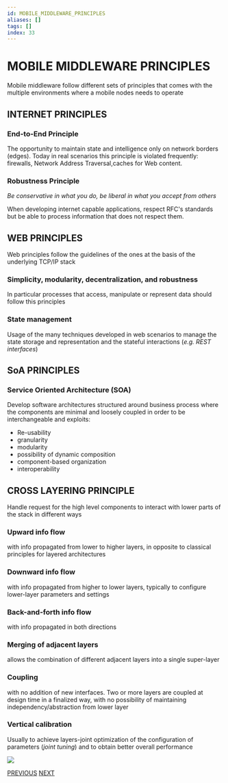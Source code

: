 ```yaml
---
id: MOBILE_MIDDLEWARE_PRINCIPLES
aliases: []
tags: []
index: 33
---
```


# MOBILE MIDDLEWARE PRINCIPLES

Mobile middleware follow different sets of principles that comes with the multiple environments where a mobile nodes needs to operate
## INTERNET PRINCIPLES
### End-to-End Principle

The opportunity to maintain state and intelligence only on network borders (edges). Today in real scenarios this principle is violated frequently: firewalls, Network Address Traversal,caches for Web content.

### Robustness Principle

*Be conservative in what you do, be liberal in what you accept from others*

When developing internet capable applications, respect RFC's standards but be able to process information that does not respect them.

## WEB PRINCIPLES

Web principles follow the guidelines of the ones at the basis of the
underlying TCP/IP stack
### Simplicity, modularity, decentralization, and robustness

In particular processes that access, manipulate or represent data should follow this principles
### State management

Usage of the many techniques developed in web scenarios to manage the state storage and representation and the stateful interactions (*e.g. REST interfaces*)

## SoA PRINCIPLES

### Service Oriented Architecture (SOA)

Develop software architectures structured around business process where the components are minimal and loosely coupled in order to be interchangeable and exploits:

 - Re-usability
 - granularity
 - modularity
 - possibility of dynamic composition
 - component-based organization
 - interoperability

## CROSS LAYERING PRINCIPLE

Handle request for the high level components to interact with lower parts of the stack in different ways

### Upward info flow

with info propagated from lower to higher layers, in opposite to classical principles for layered architectures
### Downward info flow

with info propagated from higher to lower layers, typically to configure lower-layer parameters and settings

### Back-and-forth info flow

with info propagated in both directions

### Merging of adjacent layers

allows the combination of different adjacent layers into a single super-layer
### Coupling

with no addition of new interfaces. Two or more layers are coupled at design time in a finalized way, with no possibility of maintaining independency/abstraction from lower layer
### Vertical calibration

Usually to achieve layers-joint optimization of the configuration of parameters (*joint tuning*) and to obtain better overall performance

![](mobile_systems/Pasted%20image%2020240611101358.png)

[PREVIOUS](pages/mobile_middleware/MOBILE_MIDDLEWARE.md) [NEXT](mobile_systems/mobile_middleware/PATTERNS.md)
